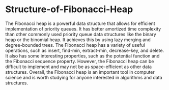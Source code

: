 # Structure-of-Fibonacci-Heap
The Fibonacci heap is a powerful data structure that allows for efficient implementation of priority queues. It has better amortized time complexity than other commonly used priority queue data structures like the binary heap or the binomial heap. It achieves this by using lazy merging and degree-bounded trees. The Fibonacci heap has a variety of useful operations, such as insert, find-min, extract-min, decrease-key, and delete. It also has some interesting properties, such as the potential function and the Fibonacci sequence property. However, the Fibonacci heap can be difficult to implement and may not be as space-efficient as other data structures. Overall, the Fibonacci heap is an important tool in computer science and is worth studying for anyone interested in algorithms and data structures.

